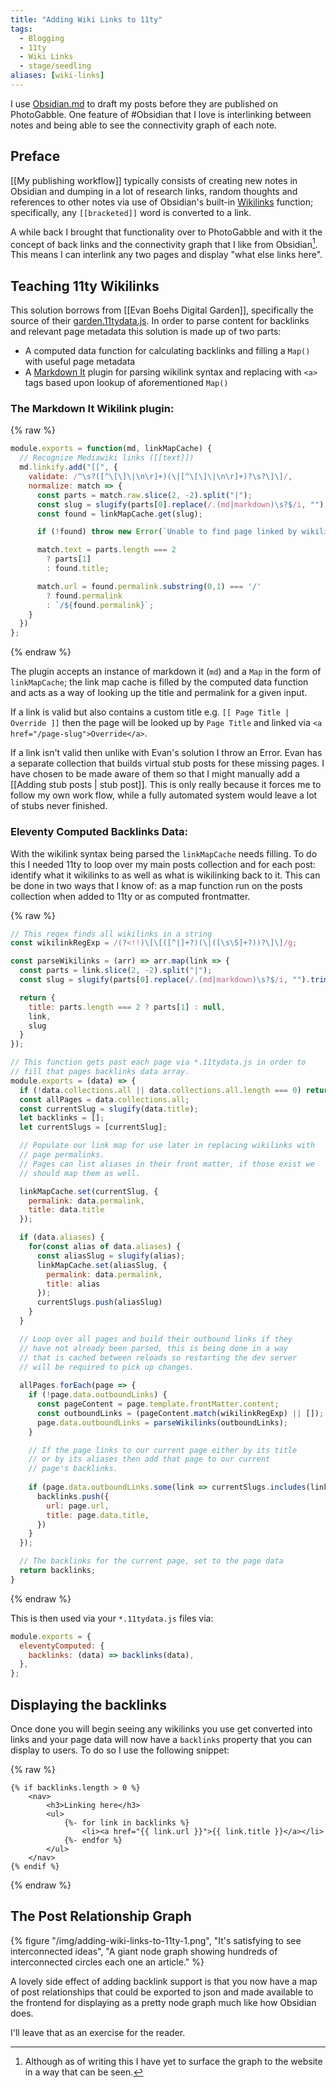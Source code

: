 ```yaml
---
title: "Adding Wiki Links to 11ty"
tags: 
  - Blogging
  - 11ty
  - Wiki Links
  - stage/seedling
aliases: [wiki-links]
---
```


I use [Obsidian.md](https://obsidian.md/) to draft my posts before they are published on PhotoGabble. One feature of #Obsidian that I love is interlinking between notes and being able to see the connectivity graph of each note.

## Preface

[[My publishing workflow]] typically consists of creating new notes in Obsidian and dumping in a lot of research links, random thoughts and references to other notes via use of Obsidian's built-in [Wikilinks](https://en.wikipedia.org/wiki/Hyperlink#Wikis) function; specifically, any `[[bracketed]]` word is converted to a link.

A while back I brought that functionality over to PhotoGabble and with it the concept of back links and the connectivity graph that I like from Obsidian[^1]. This means I can interlink any two pages and display "what else links here".

## Teaching 11ty Wikilinks

This solution borrows from [[Evan Boehs Digital Garden]], specifically the source of their [garden.11tydata.js](https://git.sr.ht/~boehs/site/tree/master/item/html/pages/garden/garden.11tydata.js). In order to parse content for backlinks and relevant page metadata this solution is made up of two parts:

- A computed data function for calculating backlinks and filling a `Map()` with useful page metadata
- A [Markdown It](https://github.com/markdown-it/markdown-it) plugin for parsing wikilink syntax and replacing with `<a>` tags based upon lookup of aforementioned `Map()`


### The Markdown It Wikilink plugin:

{% raw %}
```js
module.exports = function(md, linkMapCache) {
  // Recognize Mediawiki links ([[text]])
  md.linkify.add("[[", {
    validate: /^\s?([^\[\]\|\n\r]+)(\|[^\[\]\|\n\r]+)?\s?\]\]/,
    normalize: match => {
      const parts = match.raw.slice(2, -2).split("|");
      const slug = slugify(parts[0].replace(/.(md|markdown)\s?$/i, "").trim());
      const found = linkMapCache.get(slug);

      if (!found) throw new Error(`Unable to find page linked by wikilink slug [${slug}]`)

      match.text = parts.length === 2
        ? parts[1]
        : found.title;

      match.url = found.permalink.substring(0,1) === '/'
        ? found.permalink
        : `/${found.permalink}`;
    }
  })
};
```
{% endraw %}

The plugin accepts an instance of markdown it (`md`) and a `Map` in the form of `linkMapCache`; the link map cache is filled by the computed data function and acts as a way of looking up the title and permalink for a given input.

If a link is valid but also contains a custom title e.g. `[[ Page Title | Override ]]` then the page will be looked up by `Page Title` and linked via `<a href="/page-slug">Override</a>`.

If a link isn't valid then unlike with Evan's solution I throw an Error. Evan has a separate collection that builds virtual stub posts for these missing pages. I have chosen to be made aware of them so that I might manually add a [[Adding stub posts | stub post]]. This is only really because it forces me to follow my own work flow, while a fully automated system would leave a lot of stubs never finished.

### Eleventy Computed Backlinks Data:

With the wikilink syntax being parsed the `linkMapCache` needs filling. To do this I needed 11ty to loop over my main posts collection and for each post: identify what it wikilinks to as well as what is wikilinking back to it. This can be done in two ways that I know of: as a map function run on the posts collection when added to 11ty or as computed frontmatter.



{% raw %}
```js
// This regex finds all wikilinks in a string
const wikilinkRegExp = /(?<!!)\[\[([^|]+?)(\|([\s\S]+?))?\]\]/g;

const parseWikilinks = (arr) => arr.map(link => {
  const parts = link.slice(2, -2).split("|");
  const slug = slugify(parts[0].replace(/.(md|markdown)\s?$/i, "").trim());

  return {
    title: parts.length === 2 ? parts[1] : null,
    link,
    slug
  }
});

// This function gets past each page via *.11tydata.js in order to
// fill that pages backlinks data array.
module.exports = (data) => {
  if (!data.collections.all || data.collections.all.length === 0) return [];
  const allPages = data.collections.all;
  const currentSlug = slugify(data.title);
  let backlinks = [];
  let currentSlugs = [currentSlug];

  // Populate our link map for use later in replacing wikilinks with 
  // page permalinks.
  // Pages can list aliases in their front matter, if those exist we
  // should map them as well.

  linkMapCache.set(currentSlug, {
    permalink: data.permalink,
    title: data.title
  });

  if (data.aliases) {
    for(const alias of data.aliases) {
      const aliasSlug = slugify(alias);
      linkMapCache.set(aliasSlug, {
        permalink: data.permalink,
        title: alias
      });
      currentSlugs.push(aliasSlug)
    }
  }

  // Loop over all pages and build their outbound links if they
  // have not already been parsed, this is being done in a way 
  // that is cached between reloads so restarting the dev server
  // will be required to pick up changes.
  
  allPages.forEach(page => {
    if (!page.data.outboundLinks) {
      const pageContent = page.template.frontMatter.content;
      const outboundLinks = (pageContent.match(wikilinkRegExp) || []);
      page.data.outboundLinks = parseWikilinks(outboundLinks);
    }

    // If the page links to our current page either by its title
    // or by its aliases then add that page to our current 
    // page's backlinks.
    
    if (page.data.outboundLinks.some(link => currentSlugs.includes(link.slug))) {
      backlinks.push({
        url: page.url,
        title: page.data.title,
      })
    }
  });

  // The backlinks for the current page, set to the page data
  return backlinks;
}
```
{% endraw %}

This is then used via your `*.11tydata.js` files via:

```js
module.exports = {
  eleventyComputed: {
    backlinks: (data) => backlinks(data),
  },
};
```

## Displaying the backlinks

Once done you will begin seeing any wikilinks you use get converted into links and your page data will now have a `backlinks` property that you can display to users. To do so I use the following snippet:

{% raw %}
```nunjucks
{% if backlinks.length > 0 %}
    <nav>
        <h3>Linking here</h3>
        <ul>
            {%- for link in backlinks %}
                <li><a href="{{ link.url }}">{{ link.title }}</a></li>
            {%- endfor %}
        </ul>
    </nav>
{% endif %}
```
{% endraw %}

## The Post Relationship Graph

{% figure "/img/adding-wiki-links-to-11ty-1.png", "It's satisfying to see interconnected ideas", "A giant node graph showing hundreds of interconnected circles each one an article." %}

A lovely side effect of adding backlink support is that you now have a map of post relationships that could be exported to json and made available to the frontend for displaying as a pretty node graph much like how Obsidian does.

I'll leave that as an exercise for the reader.

[^1]: Although as of writing this I have yet to surface the graph to the website in a way that can be seen.

